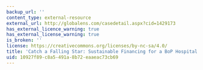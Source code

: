 ```yaml
---
backup_url: ''
content_type: external-resource
external_url: http://globalens.com/casedetail.aspx?cid=1429173
has_external_licence_warning: true
has_external_license_warning: true
is_broken: ''
license: https://creativecommons.org/licenses/by-nc-sa/4.0/
title: 'Catch a Falling Star: Sustainable Financing for a BoP Hospital'
uid: 10927f89-c8a5-491a-8b72-eaaeac73cb69
---
```

